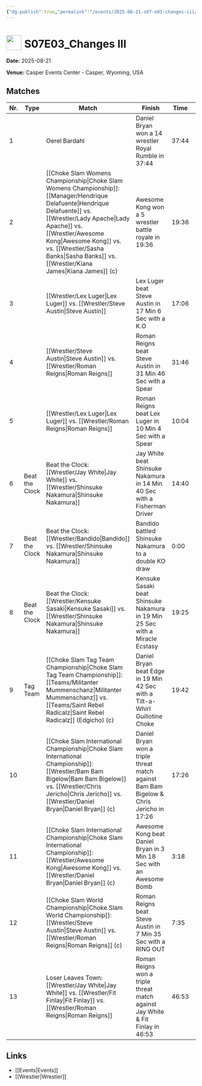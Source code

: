 ```yaml
---
{"dg-publish":true,"permalink":"/events/2025-08-21-s07-e03-changes-iii/","title":"S07E03_Changes III","noteIcon":""}
---
```



# <img src="https://github.com/CptSpaulding1980/choke-slam-wrestling/releases/download/images/ChokeSlam.png" width="40" style="vertical-align:bottom; margin-right:8px;">**S07E03_Changes III**

**Date:** 2025-08-21

**Venue:** Casper Events Center - Casper, Wyoming, USA

## Matches

| Nr. | Type | Match | Finish | Time | Rating | Score |
|-----|------|-------|--------|------|--------|-------|
| 1 |  | Oerel Bardahl | Daniel Bryan won a 14 wrestler Royal Rumble in  37:44 | 37:44 | ★★★★ | 85 |
| 2 |  | [[Choke Slam Womens Championship\|Choke Slam Womens Championship]]: [[Manager/Hendrique Delafuente\|Hendrique Delafuente]] vs. [[Wrestler/Lady Apache\|Lady Apache]] vs. [[Wrestler/Awesome Kong\|Awesome Kong]] vs. vs. [[Wrestler/Sasha Banks\|Sasha Banks]] vs. [[Wrestler/Kiana James\|Kiana James]] (c) | Awesome Kong won a 5 wrestler battle royale in  19:36 | 19:36 | ★★★★1/2 | 94 |
| 3 |  | [[Wrestler/Lex Luger\|Lex Luger]] vs. [[Wrestler/Steve Austin\|Steve Austin]] | Lex Luger beat Steve Austin in 17 Min 6 Sec with a K.O | 17:06 | ★★★3/4 | 82 |
| 4 |  | [[Wrestler/Steve Austin\|Steve Austin]] vs. [[Wrestler/Roman Reigns\|Roman Reigns]] | Roman Reigns beat Steve Austin in 31 Min 46 Sec with a Spear | 31:46 | ★★★★1/4 | 89 |
| 5 |  | [[Wrestler/Lex Luger\|Lex Luger]] vs. [[Wrestler/Roman Reigns\|Roman Reigns]] | Roman Reigns beat Lex Luger in 10 Min 4 Sec with a Spear | 10:04 | ★★★1/2 | 78 |
| 6 | Beat the Clock | Beat the Clock: [[Wrestler/Jay White\|Jay White]] vs. [[Wrestler/Shinsuke Nakamura\|Shinsuke Nakamura]] | Jay White beat Shinsuke Nakamura in 14 Min 40 Sec with a Fisherman Driver | 14:40 | ★★★1/4 | 75 |
| 7 | Beat the Clock | Beat the Clock: [[Wrestler/Bandido\|Bandido]] vs. [[Wrestler/Shinsuke Nakamura\|Shinsuke Nakamura]] | Bandido battled Shinsuke Nakamura to a  double KO draw | 0:00 | ★ | 53 |
| 8 | Beat the Clock | Beat the Clock: [[Wrestler/Kensuke Sasaki\|Kensuke Sasaki]] vs. [[Wrestler/Shinsuke Nakamura\|Shinsuke Nakamura]] | Kensuke Sasaki beat Shinsuke Nakamura in 19 Min 25 Sec with a Miracle Ecstasy | 19:25 | ★★★3/4 | 80 |
| 9 | Tag Team | [[Choke Slam Tag Team Championship\|Choke Slam Tag Team Championship]]: [[Teams/Militanter Mummenschanz\|Militanter Mummenschanz]] vs. [[Teams/Saint Rebel Radicalz\|Saint Rebel Radicalz]] (Edgicho) (c) | Daniel Bryan beat Edge in 19 Min 42 Sec with a Tilt-a-Whirl Guillotine Choke | 19:42 | ★★★★3/4 | 98 |
| 10 |  | [[Choke Slam International Championship\|Choke Slam International Championship]]: [[Wrestler/Bam Bam Bigelow\|Bam Bam Bigelow]] vs. [[Wrestler/Chris Jericho\|Chris Jericho]] vs. [[Wrestler/Daniel Bryan\|Daniel Bryan]] (c) | Daniel Bryan won a triple threat match against Bam Bam Bigelow & Chris Jericho in  17:26 | 17:26 | ★★★★ | 87 |
| 11 |  | [[Choke Slam International Championship\|Choke Slam International Championship]]: [[Wrestler/Awesome Kong\|Awesome Kong]] vs. [[Wrestler/Daniel Bryan\|Daniel Bryan]] (c) | Awesome Kong beat Daniel Bryan in 3 Min 18 Sec with an Awesome Bomb | 3:18 | ★★ | 63 |
| 12 |  | [[Choke Slam World Championship\|Choke Slam World Championship]]: [[Wrestler/Steve Austin\|Steve Austin]] vs. [[Wrestler/Roman Reigns\|Roman Reigns]] (c) | Roman Reigns beat Steve Austin in 7 Min 35 Sec with a RING OUT | 7:35 | ★★★ | 69 |
| 13 |  | Loser Leaves Town: [[Wrestler/Jay White\|Jay White]] vs. [[Wrestler/Fit Finlay\|Fit Finlay]] vs. [[Wrestler/Roman Reigns\|Roman Reigns]] | Roman Reigns won a triple threat match against Jay White & Fit Finlay in  46:53 | 46:53 | ★★★★★ | 102 |

## Links
- [[Events\|Events]]
- [[Wrestler\|Wrestler]]
